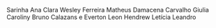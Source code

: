 Sarinha 
Ana Clara
Wesley Ferreira
Matheus Damacena Carvalho
Giulia Caroliny
Bruno Calazans e Everton Leon
Hendrew
Letícia
Leandro